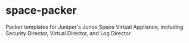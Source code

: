 space-packer
============

Packer templates for Juniper's Junos Space Virtual Appliance, including Security Director, Virtual Director, and Log Director
